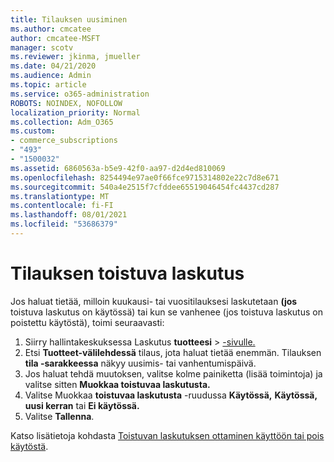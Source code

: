 ```yaml
---
title: Tilauksen uusiminen
ms.author: cmcatee
author: cmcatee-MSFT
manager: scotv
ms.reviewer: jkinma, jmueller
ms.date: 04/21/2020
ms.audience: Admin
ms.topic: article
ms.service: o365-administration
ROBOTS: NOINDEX, NOFOLLOW
localization_priority: Normal
ms.collection: Adm_O365
ms.custom:
- commerce_subscriptions
- "493"
- "1500032"
ms.assetid: 6860563a-b5e9-42f0-aa97-d2d4ed810069
ms.openlocfilehash: 8254494e97ae0f66fce9715314802e22c7d8e671
ms.sourcegitcommit: 540a4e2515f7cfddee65519046454fc4437cd287
ms.translationtype: MT
ms.contentlocale: fi-FI
ms.lasthandoff: 08/01/2021
ms.locfileid: "53686379"
---
```

# <a name="subscription-recurring-billing"></a>Tilauksen toistuva laskutus

Jos haluat tietää, milloin kuukausi- tai vuositilauksesi laskutetaan **(jos** toistuva laskutus on  käytössä) tai kun se vanhenee (jos toistuva laskutus on poistettu käytöstä), toimi seuraavasti:
  
1. Siirry hallintakeskuksessa Laskutus **tuotteesi** \> [-sivulle.](https://go.microsoft.com/fwlink/p/?linkid=842054)
2. Etsi **Tuotteet-välilehdessä** tilaus, jota haluat tietää enemmän. Tilauksen **tila -sarakkeessa** näkyy uusimis- tai vanhentumispäivä.
3. Jos haluat tehdä muutoksen, valitse kolme painiketta (lisää toimintoja) ja valitse sitten **Muokkaa toistuvaa laskutusta.**
4. Valitse Muokkaa **toistuvaa laskutusta** -ruudussa **Käytössä,** **Käytössä, uusi kerran** tai **Ei käytössä.**
5. Valitse **Tallenna**.

Katso lisätietoja kohdasta [Toistuvan laskutuksen ottaminen käyttöön tai pois käytöstä](/microsoft-365/commerce/subscriptions/renew-your-subscription).